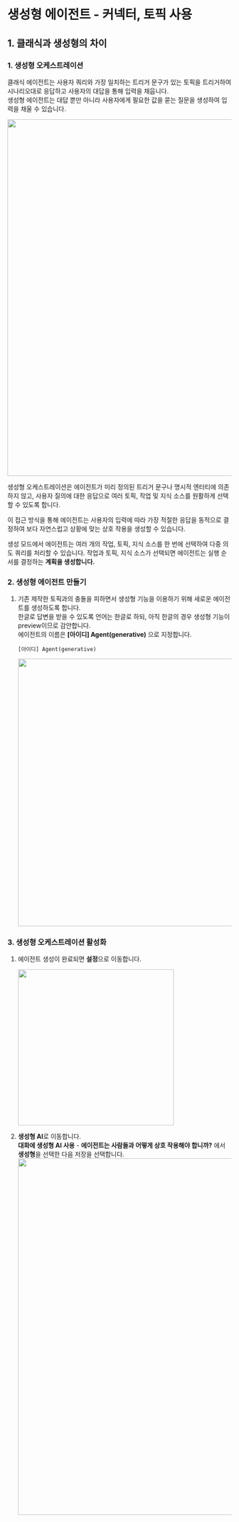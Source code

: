 # 생성형 에이전트 - 커넥터, 토픽 사용

## 1. 클래식과 생성형의 차이

### 1. 생성형 오케스트레이션

클래식 에이전트는 사용자 쿼리와 가장 일치하는 트리거 문구가 있는 토픽을 트리거하여 시나리오대로 응답하고 사용자의 대답을 통해 입력을 채웁니다.  
생성형 에이전트는 대답 뿐만 아니라 사용자에게 필요한 값을 묻는 질문을 생성하여 입력을 채울 수 있습니다.

<img src="https://github.com/user-attachments/assets/83a6dbb9-8293-4e8e-9027-4b7e46d8a6da" width=800/>

생성형 오케스트레이션은 에이전트가 미리 정의된 트리거 문구나 명시적 엔터티에 의존하지 않고, 사용자 질의에 대한 응답으로 여러 토픽, 작업 및 지식 소스를 원활하게 선택할 수 있도록 합니다.

이 접근 방식을 통해 에이전트는 사용자의 입력에 따라 가장 적절한 응답을 동적으로 결정하여 보다 자연스럽고 상황에 맞는 상호 작용을 생성할 수 있습니다.

생성 모드에서 에이전트는 여러 개의 작업, 토픽, 지식 소스를 한 번에 선택하여 다중 의도 쿼리를 처리할 수 있습니다. 작업과 토픽, 지식 소스가 선택되면 에이전트는 실행 순서를 결정하는 **계획을 생성합니다.**


### 2. 생성형 에이전트 만들기

1. 기존 제작한 토픽과의 충돌을 피하면서 생성형 기능을 이용하기 위해 새로운 에이전트를 생성하도록 합니다.  
   한글로 답변을 받을 수 있도록 언어는 한글로 하되, 아직 한글의 경우 생성형 기능이 preview이므로 감안합니다. </br>
   에이전트의 이름은 **[아이디] Agent(generative)** 으로 지정합니다.
   
   ```
   [아이디] Agent(generative)
   ```

   <img src="https://github.com/user-attachments/assets/95d2c4d1-0899-465e-9d99-490b7c97becc" width=600/>


### 3. 생성형 오케스트레이션 활성화
1. 에이전트 생성이 완료되면 **설정**으로 이동합니다.

   <img src="https://github.com/user-attachments/assets/fae7146e-c603-46f2-9463-b55ee23f32ce" width=350/>


3. **생성형 AI**로 이동합니다.</br>
   **대화에 생성형 AI 사용** - **에이전트는 사람들과 어떻게 상호 작용해야 합니까?** 에서 **생성형**을 선택한 다음 저장을 선택합니다.
   <img src="https://github.com/user-attachments/assets/7de2df50-0bd3-408b-80db-9b619011ac1a" width=800/>
